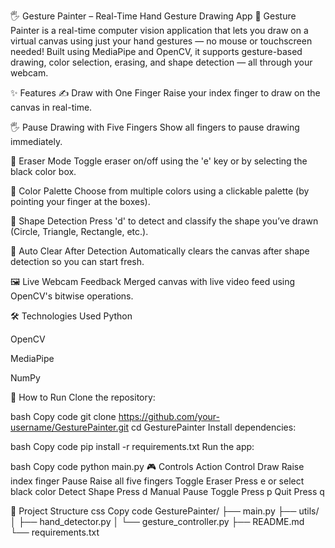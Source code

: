 🖐️ Gesture Painter – Real-Time Hand Gesture Drawing App 🎨
Gesture Painter is a real-time computer vision application that lets you draw on a virtual canvas using just your hand gestures — no mouse or touchscreen needed! Built using MediaPipe and OpenCV, it supports gesture-based drawing, color selection, erasing, and shape detection — all through your webcam.

✨ Features
✍️ Draw with One Finger
Raise your index finger to draw on the canvas in real-time.

🖐️ Pause Drawing with Five Fingers
Show all fingers to pause drawing immediately.

🧽 Eraser Mode
Toggle eraser on/off using the 'e' key or by selecting the black color box.

🎨 Color Palette
Choose from multiple colors using a clickable palette (by pointing your finger at the boxes).

🔲 Shape Detection
Press 'd' to detect and classify the shape you’ve drawn (Circle, Triangle, Rectangle, etc.).

🧼 Auto Clear After Detection
Automatically clears the canvas after shape detection so you can start fresh.

🖼️ Live Webcam Feedback
Merged canvas with live video feed using OpenCV's bitwise operations.

🛠️ Technologies Used
Python

OpenCV

MediaPipe

NumPy

🚀 How to Run
Clone the repository:

bash
Copy code
git clone https://github.com/your-username/GesturePainter.git
cd GesturePainter
Install dependencies:

bash
Copy code
pip install -r requirements.txt
Run the app:

bash
Copy code
python main.py
🎮 Controls
Action	Control
Draw	Raise index finger
Pause	Raise all five fingers
Toggle Eraser	Press e or select black color
Detect Shape	Press d
Manual Pause Toggle	Press p
Quit	Press q

📂 Project Structure
css
Copy code
GesturePainter/
├── main.py
├── utils/
│   ├── hand_detector.py
│   └── gesture_controller.py
├── README.md
└── requirements.txt
